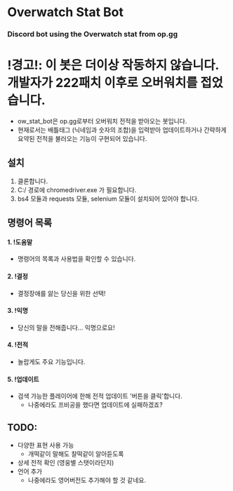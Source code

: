 # Overwatch Stat Bot
### Discord bot using the Overwatch stat from op.gg

# !경고!: 이 봇은 더이상 작동하지 않습니다. 개발자가 222패치 이후로 오버워치를 접었습니다.

* ow_stat_bot은 op.gg로부터 오버워치 전적을 받아오는 봇입니다.
* 현재로서는 배틀태그 (닉네임과 숫자의 조합)을 입력받아 업데이트하거나 간략하게 요약된 전적을 불러오는 기능이 구현되어 있습니다.
## 설치
1. 클론합니다.
2. C:/ 경로에 chromedriver.exe 가 필요합니다.
3. bs4 모듈과 requests 모듈, selenium 모듈이 설치되어 있어야 합니다.


## 명령어 목록

#### 1. !도움말
 - 명령어의 목록과 사용법을 확인할 수 있습니다.
#### 2. !결정
  - 결정장애를 앓는 당신을 위한 선택!
#### 3. !익명
  - 당신의 말을 전해줍니다... 익명으로요!
#### 4. !전적
  - 놀랍게도 주요 기능입니다.
#### 5. !업데이트
  - 검색 가능한 플레이어에 한해 전적 업데이트 '버튼을 클릭'합니다.
    - 나중에라도 프비공을 했다면 업데이트에 실패하겠죠?
    

## TODO:
- 다양한 표현 사용 가능
  - 개떡같이 말해도 찰떡같이 알아듣도록
- 상세 전적 확인 (영웅별 스탯이라던지)
- 언어 추가
  - 나중에라도 영어버전도 추가해야 할 것 같네요.
